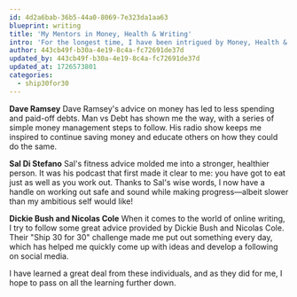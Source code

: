 ```yaml
---
id: 4d2a6bab-36b5-44a0-8069-7e323da1aa63
blueprint: writing
title: 'My Mentors in Money, Health & Writing'
intro: 'For the longest time, I have been intrigued by Money, Health & Writing. But these are the people I credit for helping me get where I am today:'
author: 443cb49f-b30a-4e19-8c4a-fc72691de37d
updated_by: 443cb49f-b30a-4e19-8c4a-fc72691de37d
updated_at: 1726573801
categories:
  - ship30for30
---
```

**Dave Ramsey**
Dave Ramsey's advice on money has led to less spending and paid-off debts. Man vs Debt has shown me the way, with a series of simple money management steps to follow. His radio show keeps me inspired to continue saving money and educate others on how they could do the same.

**Sal Di Stefano**
Sal's fitness advice molded me into a stronger, healthier person. It was his podcast that first made it clear to me: you have got to eat just as well as you work out. Thanks to Sal's wise words, I now have a handle on working out safe and sound while making progress—albeit slower than my ambitious self would like!

**Dickie Bush and Nicolas Cole**
When it comes to the world of online writing, I try to follow some great advice provided by Dickie Bush and Nicolas Cole. Their "Ship 30 for 30" challenge made me put out something every day, which has helped me quickly come up with ideas and develop a following on social media.

I have learned a great deal from these individuals, and as they did for me, I hope to pass on all the learning further down.